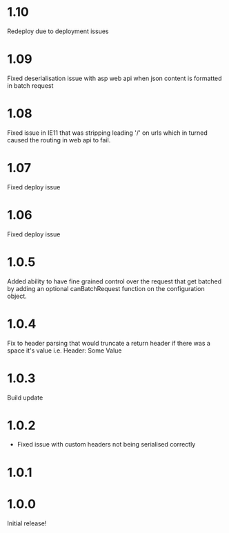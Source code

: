 1.10
========
Redeploy due to deployment issues

1.09
========
Fixed deserialisation issue with asp web api when json content is formatted in batch request

1.08
========
Fixed issue in IE11 that was stripping leading '/' on urls which in turned caused the routing in web api to fail.

1.07
========
Fixed deploy issue

1.06
========
Fixed deploy issue

1.0.5
========
Added ability to have fine grained control over the request that get batched by adding an optional canBatchRequest function on the configuration object.

1.0.4
========
Fix to header parsing that would truncate a return header if there was a space it's value i.e. Header: Some Value

1.0.3
========
Build update

1.0.2
=========
- Fixed issue with custom headers not being serialised correctly

1.0.1
========

1.0.0
========
Initial release!
